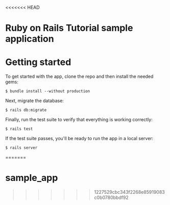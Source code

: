 <<<<<<< HEAD
# Ruby on Rails Tutorial sample application
# Getting started

To get started with the app, clone the repo and then install the needed gems:

```
$ bundle install --without production
```

Next, migrate the database:

```
$ rails db:migrate
```

Finally, run the test suite to verify that everything is working correctly:

```
$ rails test
```

If the test suite passes, you'll be ready to run the app in a local server:

```
$ rails server
```
=======
# sample_app
>>>>>>> 1227529cbc343f2268e85919083c0b0780bbdf92
